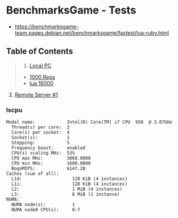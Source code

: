 BenchmarksGame - Tests
======================
- https://benchmarksgame-team.pages.debian.net/benchmarksgame/fastest/lua-ruby.html

Table of Contents
------------------
> 1. [Local PC](/local-pc.md)
>   - [1000 Reps](/local-pc.md#1000-reps)
>   - [lua 16000](/local-pc.md#lua-16000)
2. [Remote Server #1](/remote-server-1.md)

### lscpu
```
Model name:            Intel(R) Core(TM) i7 CPU  950  @ 3.07GHz
  Thread(s) per core:  2
  Core(s) per socket:  4
  Socket(s):           1
  Stepping:            5
  Frequency boost:     enabled
  CPU(s) scaling MHz:  53%
  CPU max MHz:         3068.0000
  CPU min MHz:         1600.0000
  BogoMIPS:            6147.28
Caches (sum of all):
  L1d:                   128 KiB (4 instances)
  L1i:                   128 KiB (4 instances)
  L2:                    1 MiB (4 instances)
  L3:                    8 MiB (1 instance)
NUMA:                    
  NUMA node(s):          1
  NUMA node0 CPU(s):     0-7
```
